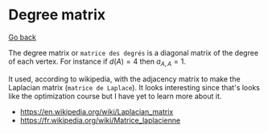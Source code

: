 # Degree matrix

[Go back](..#advanced-terminology)

The degree matrix or ``matrice des degrés``
is a diagonal matrix of the degree of each vertex.
For instance if $d(A)=4$ then $a_{A,A} = 1$.

It used, according to wikipedia, with the adjacency matrix
to make the Laplacian matrix (`matrice de Laplace`). It looks interesting
since that's looks like the optimization course but I have
yet to learn more about it.

* <https://en.wikipedia.org/wiki/Laplacian_matrix>
* <https://fr.wikipedia.org/wiki/Matrice_laplacienne>